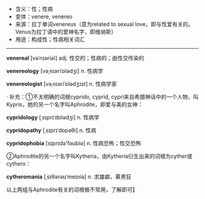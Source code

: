 - <span class="definition">含义：性；性病</span>
- <span class="definition">变体：venere, venereo</span>
- <span class="definition">来源：拉丁单词venereus（意为related to sexual love，即与性爱有关的。Venus为拉丁语中的爱神名字，即维纳斯）</span>
- <span class="definition">用途：构成性；性病相关词汇</span>


---


<span class="vocabulary">**venereal**</span> [vəˈnɪəriəl] adj. 性交的；性病的；由性交传染的

<span class="vocabulary">**venereology**</span> [vəˌnɪəriˈɒlədʒi] n. 性病学

<span class="vocabulary">**venereologist**</span> [vəˌnɪəriˈɒlədʒɪst] n. 性病学家

· 补充：①不太明确的词根cyprido, cyprid, cypri来自希腊神话中的一个人物，叫Kypris，她的另一个名字叫Aphrodite，即爱与美的女神：


<span class="vocabulary">**cypridology**</span> [ˌsɪprɪˈdɒlədʒi] n. 性病学

<span class="vocabulary">**cypridopathy**</span> [ˌsɪprɪˈdɒpəθi] n. 性病

<span class="vocabulary">**cypridophobia**</span> [sɪprɪdә'fəʊbiә] n. 性病恐怖；性交恐怖


②Aphrodite的另一个名字叫Kytheria，由Kytheria衍生出来的词根为cyther或cythero：

<span class="vocabulary">**cytheromania**</span> [ˌsɪθərəʊˈmeɪniə] n. 求雄癖，慕男狂


以上两组与Aphrodite有关的词根极不常用，了解即可】